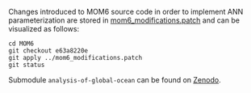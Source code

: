 Changes introduced to MOM6 source code in order to implement ANN parameterization are stored in [mom6_modifications.patch](https://github.com/m2lines/ANN-momentum-mesoscale/blob/main/src/mom6_modifications.patch) and can be visualized as follows:
```
cd MOM6
git checkout e63a8220e
git apply ../mom6_modifications.patch
git status
```

Submodule `analysis-of-global-ocean` can be found on [Zenodo](https://doi.org/10.5281/zenodo.15307083).
